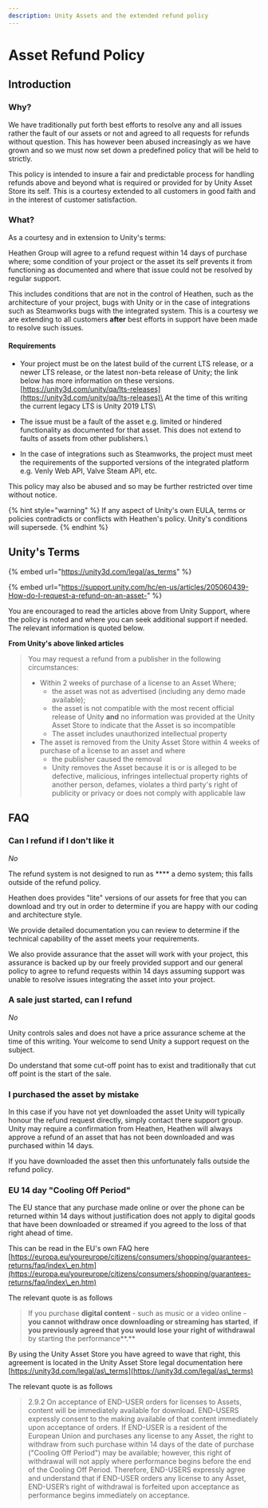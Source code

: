 ```yaml
---
description: Unity Assets and the extended refund policy
---
```


# Asset Refund Policy

## Introduction

### Why?

We have traditionally put forth best efforts to resolve any and all issues rather the fault of our assets or not and agreed to all requests for refunds without question. This has however been abused increasingly as we have grown and so we must now set down a predefined policy that will be held to strictly.

This policy is intended to insure a fair and predictable process for handling refunds above and beyond what is required or provided for by Unity Asset Store its self. This is a courtesy extended to all customers in good faith and in the interest of customer satisfaction.

### What?

As a courtesy and in extension to Unity's terms:

Heathen Group will agree to a refund request within 14 days of purchase where; some condition of your project or the asset its self prevents it from functioning as documented and where that issue could not be resolved by regular support.

This includes conditions that are not in the control of Heathen, such as the architecture of your project, bugs with Unity or in the case of integrations such as Steamworks bugs with the integrated system. This is a courtesy we are extending to all customers **after** best efforts in support have been made to resolve such issues.

#### Requirements

* Your project must be on the latest build of the current LTS release, or a newer LTS release, or the latest non-beta release of Unity; the link below has more information on these versions.\
  [https://unity3d.com/unity/qa/lts-releases](https://unity3d.com/unity/qa/lts-releases)\
  At the time of this writing the current legacy LTS is Unity 2019 LTS\

* The issue must be a fault of the asset e.g. limited or hindered functionality as documented for that asset. This does not extend to faults of assets from other publishers.\

* In the case of integrations such as Steamworks, the project must meet the requirements of the supported versions of the integrated platform e.g. Venly Web API, Valve Steam API, etc.

This policy may also be abused and so may be further restricted over time without notice.

{% hint style="warning" %}
If any aspect of Unity's own EULA, terms or policies contradicts or conflicts with Heathen's policy. Unity's conditions will supersede.
{% endhint %}

## Unity's Terms

{% embed url="https://unity3d.com/legal/as_terms" %}

{% embed url="https://support.unity.com/hc/en-us/articles/205060439-How-do-I-request-a-refund-on-an-asset-" %}

You are encouraged to read the articles above from Unity Support, where the policy is noted and where you can seek additional support if needed. The relevant information is quoted below.

**From Unity's above linked articles**

> You may request a refund from a publisher in the following circumstances:
>
> * Within 2 weeks of purchase of a license to an Asset Where;
>   * the asset was not as advertised (including any demo made available);
>   * the asset is not compatible with the most recent official release of Unity **and** no information was provided at the Unity Asset Store to indicate that the Asset is so incompatible
>   * The asset includes unauthorized intellectual property
> * The asset is removed from the Unity Asset Store within 4 weeks of purchase of a license to an asset and where
>   * the publisher caused the removal
>   * Unity removes the Asset because it is or is alleged to be defective, malicious, infringes intellectual property rights of another person, defames, violates a third party's right of publicity or privacy or does not comply with applicable law

## FAQ

### Can I refund if I don't like it

_No_

The refund system is not designed to run as **** a demo system; this falls outside of the refund policy.&#x20;

Heathen does provides "lite" versions of our assets for free that you can download and try out in order to determine if you are happy with our coding and architecture style.&#x20;

We provide detailed documentation you can review to determine if the technical capability of the asset meets your requirements.&#x20;

We also provide assurance that the asset will work with your project, this assurance is backed up by our freely provided support and our general policy to agree to refund requests within 14 days assuming support was unable to resolve issues integrating the asset into your project.&#x20;

### A sale just started, can I refund

_No_

Unity controls sales and does not have a price assurance scheme at the time of this writing. Your welcome to send Unity a support request on the subject.

Do understand that some cut-off point has to exist and traditionally that cut off point is the start of the sale.

### I purchased the asset by mistake

In this case if you have not yet downloaded the asset Unity will typically honour the refund request directly, simply contact there support group. Unity may require a confirmation from Heathen, Heathen will always approve a refund of an asset that has not been downloaded and was purchased within 14 days.

If you have downloaded the asset then this unfortunately falls outside the refund policy.

### EU 14 day "Cooling Off Period"

The EU stance that any purchase made online or over the phone can be returned within 14 days without justification does not apply to digital goods that have been downloaded or streamed if you agreed to the loss of that right ahead of time.

This can be read in the EU's own FAQ here\
[https://europa.eu/youreurope/citizens/consumers/shopping/guarantees-returns/faq/index\_en.htm](https://europa.eu/youreurope/citizens/consumers/shopping/guarantees-returns/faq/index\_en.htm)

The relevant quote is as follows

> If you purchase **digital content** - such as music or a video online - **you cannot withdraw once downloading or streaming has started**, **if you previously agreed that you would lose your right of withdrawal** by starting the performance**.**

By using the Unity Asset Store you have agreed to wave that right, this agreement is located in the Unity Asset Store legal documentation here\
[https://unity3d.com/legal/as\_terms](https://unity3d.com/legal/as\_terms)

The relevant quote is as follows

> 2.9.2 On acceptance of END-USER orders for licenses to Assets, content will be immediately available for download. END-USERS expressly consent to the making available of that content immediately upon acceptance of orders. If END-USER is a resident of the European Union and purchases any license to any Asset, the right to withdraw from such purchase within 14 days of the date of purchase ("Cooling Off Period") may be available; however, this right of withdrawal will not apply where performance begins before the end of the Cooling Off Period. Therefore, END-USERS expressly agree and understand that if END-USER orders any license to any Asset, END-USER’s right of withdrawal is forfeited upon acceptance as performance begins immediately on acceptance.

